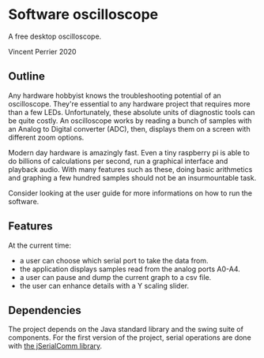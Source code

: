 # Software oscilloscope

A free desktop oscilloscope. 

Vincent Perrier 2020

## Outline

Any hardware hobbyist knows the troubleshooting potential of
an oscilloscope. 
They're essential to any hardware project that requires more than a few LEDs. 
Unfortunately, these absolute units of diagnostic tools
can be quite costly. 
An oscilloscope works by reading a bunch of samples with an Analog 
to Digital converter (ADC), then, displays them on a screen with different zoom options. 

Modern day hardware is amazingly fast. Even a tiny raspberry pi is able to 
do billions of calculations per second, run a graphical interface and playback audio.
With many features such as these, doing basic arithmetics and 
graphing a few hundred samples should not be an insurmountable 
task.

Consider looking at the user guide for more informations on how to run the software. 

## Features

At the current time:
* a user can choose which serial port to take the data from.
* the application displays samples read from the analog ports A0-A4.
* a user can pause and dump the current graph to a csv file.
* the user can enhance details with a Y scaling slider.

## Dependencies
The project depends on the Java standard library and the swing suite of components. For the first version of the project, serial operations
are done with [the jSerialComm library](https://fazecast.github.io/jSerialComm/).
